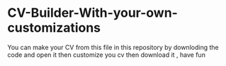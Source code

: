 # CV-Builder-With-your-own-customizations
You can make your CV from this file in this repository by downloding the code and open it then customize you cv then download it , have fun
